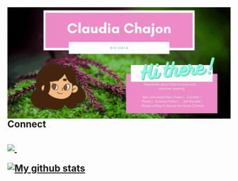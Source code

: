 
<img align="right" alt="GIF" src="Hi.gif" />



<h2> Connect <h2> 
  
  
<a href=”https://www.linkedin.com/in/claudia-chajon/”>
  <img src=”https://img.shields.io/badge/-LinkedIn-ff69b4> 
  </a> &nbsp;





[![My github stats](https://github-readme-stats.vercel.app/api?username=claudiasofiaC&show_icons=true&theme=radical)](https://github.com/claudiasofiaC/github-readme-stats)



<!--
**claudiasofiaC/claudiasofiaC** is a ✨ _special_ ✨ repository because its `README.md` (this file) appears on your GitHub profile.

-->
